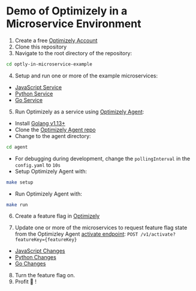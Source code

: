 # Demo of Optimizely in a Microservice Environment

1. Create a free [Optimizely Account](https://www.optimizely.com/rollouts-signup/?utm_source=youtube&utm_campaign=microservice-feature-flags)
2. Clone this repository
3. Navigate to the root directory of the repository:
```bash
cd optly-in-microservice-example
```
4. Setup and run one or more of the example microservices:
 - [JavaScript Service](./javascript-service)
 - [Python Service](./python-service)
 - [Go Service](./go-service)

5. Run Optimizely as a service using [Optimizely Agent](https://docs.developers.optimizely.com/full-stack/docs/setup-optimizely-agent):
 - Install [Golang v1.13+](https://golang.org/dl/)
 - Clone the [Optimizely Agent repo](https://github.com/optimizely/agent)
 - Change to the agent directory:
 ```bash
 cd agent
 ```
 - For debugging during development, change the `pollingInterval` in the `config.yaml` to `10s`
 - Setup Optimizely Agent with:
 ```bash
 make setup
 ```
 - Run Optimizely Agent with:
 ```bash
 make run
 ```
 
6. Create a feature flag in [Optimizely](https://app.optimizely.com)

7. Update one or more of the microservices to request feature flag state from the Optimizley Agent [activate endpoint](https://docs.developers.optimizely.com/full-stack/docs/use-optimizely-agent#section-manage-features): `POST /v1/activate?featureKey={featureKey}`
 - [JavaScript Changes](./javascript-service/README.md#evaluate-the-feature-flag)
 - [Python Changes](./python-service/README.md#evaluate-the-feature-flag)
 - [Go Changes](./go-service/README.md#evaluate-the-feature-flag)

8. Turn the feature flag on.
9. Profit 🎉 !
